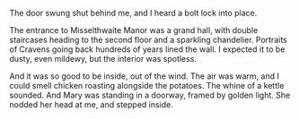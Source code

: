 The door swung shut behind me, and I heard a bolt lock into place.

The entrance to Misselthwaite Manor was a grand hall, with double staircases heading to the second floor and a sparkling chandelier. Portraits of Cravens going back hundreds of years lined the wall. I expected it to be dusty, even mildewy, but the interior was spotless.

And it was so good to be inside, out of the wind. The air was warm, and I could smell chicken roasting alongside the potatoes. The whine of a kettle sounded. And Mary was standing in a doorway, framed by golden light. She nodded her head at me, and stepped inside.
